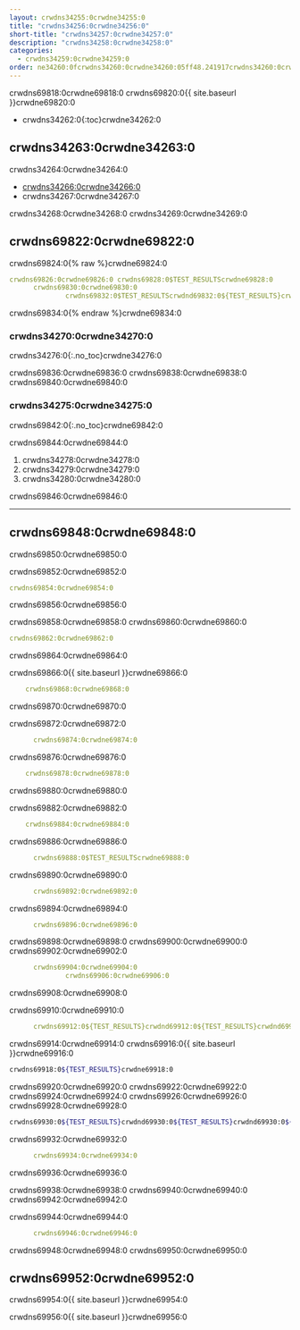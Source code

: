 ```yaml
---
layout: crwdns34255:0crwdne34255:0
title: "crwdns34256:0crwdne34256:0"
short-title: "crwdns34257:0crwdne34257:0"
description: "crwdns34258:0crwdne34258:0"
categories:
  - crwdns34259:0crwdne34259:0
order: ne34260:0fcrwdns34260:0crwdne34260:05ff48.241917crwdns34260:0crwdne34260:0crwdns34260:0crwdne34260:0crwdns34260:0crwdne34260:0
---
```

crwdns69818:0crwdne69818:0 crwdns69820:0{{ site.baseurl }}crwdne69820:0

- crwdns34262:0{:toc}crwdne34262:0

## crwdns34263:0crwdne34263:0

crwdns34264:0crwdne34264:0

- <a href="crwdns34265:0crwdne34265:0" target="_blank">crwdns34266:0crwdne34266:0</a>
- crwdns34267:0crwdne34267:0

crwdns34268:0crwdne34268:0 crwdns34269:0crwdne34269:0

## crwdns69822:0crwdne69822:0

crwdns69824:0{% raw %}crwdne69824:0

```yaml
crwdns69826:0crwdne69826:0 crwdns69828:0$TEST_RESULTScrwdne69828:0
      crwdns69830:0crwdne69830:0
              crwdns69832:0$TEST_RESULTScrwdnd69832:0${TEST_RESULTS}crwdnd69832:0${TEST_RESULTS}crwdnd69832:0${TEST_RESULTS}crwdne69832:0
```

crwdns69834:0{% endraw %}crwdne69834:0

### crwdns34270:0crwdne34270:0

crwdns34276:0{:.no_toc}crwdne34276:0

crwdns69836:0crwdne69836:0 crwdns69838:0crwdne69838:0 crwdns69840:0crwdne69840:0

### crwdns34275:0crwdne34275:0

crwdns69842:0{:.no_toc}crwdne69842:0

crwdns69844:0crwdne69844:0

1. crwdns34278:0crwdne34278:0
2. crwdns34279:0crwdne34279:0
3. crwdns34280:0crwdne34280:0

crwdns69846:0crwdne69846:0

* * *

## crwdns69848:0crwdne69848:0

crwdns69850:0crwdne69850:0

crwdns69852:0crwdne69852:0

```yaml
crwdns69854:0crwdne69854:0
```

crwdns69856:0crwdne69856:0

crwdns69858:0crwdne69858:0 crwdns69860:0crwdne69860:0

```yaml
crwdns69862:0crwdne69862:0
```

crwdns69864:0crwdne69864:0

crwdns69866:0{{ site.baseurl }}crwdne69866:0

```yaml
    crwdns69868:0crwdne69868:0
```

crwdns69870:0crwdne69870:0

crwdns69872:0crwdne69872:0

```yaml
      crwdns69874:0crwdne69874:0
```

crwdns69876:0crwdne69876:0

```yaml
    crwdns69878:0crwdne69878:0
```

crwdns69880:0crwdne69880:0

crwdns69882:0crwdne69882:0

```yaml
    crwdns69884:0crwdne69884:0
```

crwdns69886:0crwdne69886:0

```yaml
      crwdns69888:0$TEST_RESULTScrwdne69888:0
```

crwdns69890:0crwdne69890:0

```yaml
      crwdns69892:0crwdne69892:0
```

crwdns69894:0crwdne69894:0

```yaml
      crwdns69896:0crwdne69896:0
```

crwdns69898:0crwdne69898:0 crwdns69900:0crwdne69900:0 crwdns69902:0crwdne69902:0

```yaml
      crwdns69904:0crwdne69904:0
              crwdns69906:0crwdne69906:0
```

crwdns69908:0crwdne69908:0

crwdns69910:0crwdne69910:0

```yaml
      crwdns69912:0${TEST_RESULTS}crwdnd69912:0${TEST_RESULTS}crwdnd69912:0${TEST_RESULTS}crwdne69912:0
```

crwdns69914:0crwdne69914:0 crwdns69916:0{{ site.baseurl }}crwdne69916:0

```bash
crwdns69918:0${TEST_RESULTS}crwdne69918:0
```

crwdns69920:0crwdne69920:0 crwdns69922:0crwdne69922:0 crwdns69924:0crwdne69924:0 crwdns69926:0crwdne69926:0 crwdns69928:0crwdne69928:0

```bash
crwdns69930:0${TEST_RESULTS}crwdnd69930:0${TEST_RESULTS}crwdnd69930:0${TEST_RESULTS}crwdne69930:0
```

crwdns69932:0crwdne69932:0

```yaml
      crwdns69934:0crwdne69934:0
```

crwdns69936:0crwdne69936:0

crwdns69938:0crwdne69938:0 crwdns69940:0crwdne69940:0 crwdns69942:0crwdne69942:0

crwdns69944:0crwdne69944:0

```yaml
      crwdns69946:0crwdne69946:0
```

crwdns69948:0crwdne69948:0 crwdns69950:0crwdne69950:0

## crwdns69952:0crwdne69952:0

crwdns69954:0{{ site.baseurl }}crwdne69954:0

crwdns69956:0{{ site.baseurl }}crwdne69956:0